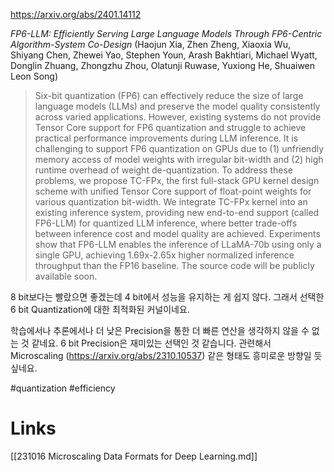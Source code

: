 https://arxiv.org/abs/2401.14112

*FP6-LLM: Efficiently Serving Large Language Models Through FP6-Centric Algorithm-System Co-Design* (Haojun Xia, Zhen Zheng, Xiaoxia Wu, Shiyang Chen, Zhewei Yao, Stephen Youn, Arash Bakhtiari, Michael Wyatt, Donglin Zhuang, Zhongzhu Zhou, Olatunji Ruwase, Yuxiong He, Shuaiwen Leon Song)

> Six-bit quantization (FP6) can effectively reduce the size of large language models (LLMs) and preserve the model quality consistently across varied applications. However, existing systems do not provide Tensor Core support for FP6 quantization and struggle to achieve practical performance improvements during LLM inference. It is challenging to support FP6 quantization on GPUs due to (1) unfriendly memory access of model weights with irregular bit-width and (2) high runtime overhead of weight de-quantization. To address these problems, we propose TC-FPx, the first full-stack GPU kernel design scheme with unified Tensor Core support of float-point weights for various quantization bit-width. We integrate TC-FPx kernel into an existing inference system, providing new end-to-end support (called FP6-LLM) for quantized LLM inference, where better trade-offs between inference cost and model quality are achieved. Experiments show that FP6-LLM enables the inference of LLaMA-70b using only a single GPU, achieving 1.69x-2.65x higher normalized inference throughput than the FP16 baseline. The source code will be publicly available soon.

8 bit보다는 빨랐으면 좋겠는데 4 bit에서 성능을 유지하는 게 쉽지 않다. 그래서 선택한 6 bit Quantization에 대한 최적화된 커널이네요.

학습에서나 추론에서나 더 낮은 Precision을 통한 더 빠른 연산을 생각하지 않을 수 없는 것 같네요. 6 bit Precision은 재미있는 선택인 것 같습니다. 관련해서 Microscaling (https://arxiv.org/abs/2310.10537) 같은 형태도 흥미로운 방향일 듯 싶네요.

#quantization #efficiency

# Links

[[231016 Microscaling Data Formats for Deep Learning.md]]